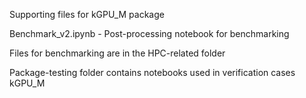 Supporting files for kGPU_M package

Benchmark_v2.ipynb - Post-processing notebook for benchmarking

Files for benchmarking are in the HPC-related folder

Package-testing folder contains notebooks used in verification cases kGPU_M